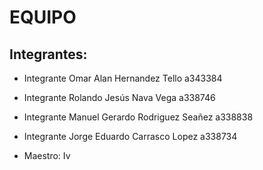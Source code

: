 # EQUIPO <PANESITOS>


## Integrantes:

* Integrante Omar Alan Hernandez Tello a343384
* Integrante Rolando Jesús Nava Vega a338746
* Integrante Manuel Gerardo Rodriguez Seañez a338838 
* Integrante Jorge Eduardo Carrasco Lopez a338734


* Maestro: Iv
